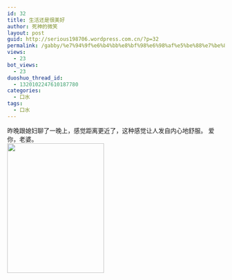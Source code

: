 ```yaml
---
id: 32
title: 生活还是很美好
author: 死神的微笑
layout: post
guid: http://serious198706.wordpress.com.cn/?p=32
permalink: /gabby/%e7%94%9f%e6%b4%bb%e8%bf%98%e6%98%af%e5%be%88%e7%be%8e%e5%a5%bd/
views:
  - 23
bot_views:
  - 23
duoshuo_thread_id:
  - 1320102247610187780
categories:
  - 口水
tags:
  - 口水
---
```

昨晚跟媳妇聊了一晚上，感觉距离更近了，这种感觉让人发自内心地舒服。 爱你，老婆。  
<a href="http://img29.wal8.com/img29/310877_20121224145902/135634222435.jpg" target="_blank"><img alt="" src="http://images.cy198706.com/Gabby/she.jpg" style="width: 224px; height: 300px;" /></a>